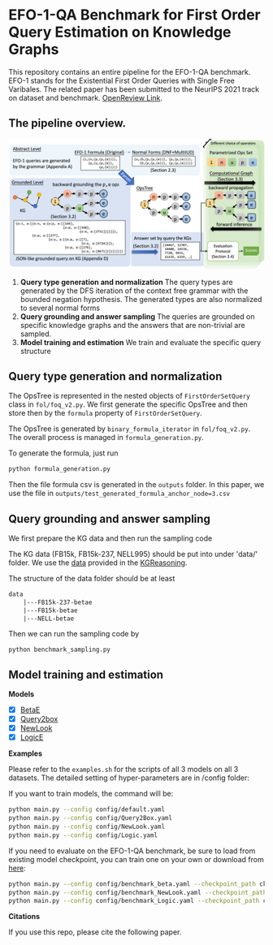 # EFO-1-QA Benchmark for First Order Query Estimation on Knowledge Graphs

This repository contains an entire pipeline for the EFO-1-QA benchmark. EFO-1 stands for the Existential First Order Queries with Single Free Varibales. The related paper has been submitted to the NeurIPS 2021 track on dataset and benchmark. [OpenReview Link](https://openreview.net/forum?id=pX4x8f6Km5T).

## The pipeline overview.

![alt text](figures/pipeline.png)

1. **Query type generation and normalization** The query types are generated by the DFS iteration of the context free grammar with the bounded negation hypothesis. The generated types are also normalized to several normal forms
2. **Query grounding and answer sampling** The queries are grounded on specific knowledge graphs and the answers that are non-trivial are sampled.
3. **Model training and estimation** We train and evaluate the specific query structure 

## Query type generation and normalization
The OpsTree is represented in the nested objects of `FirstOrderSetQuery` class in `fol/foq_v2.py`. 
We first generate the specific OpsTree and then store then by the `formula` property of `FirstOrderSetQuery`.

The OpsTree is generated by `binary_formula_iterator` in `fol/foq_v2.py`. The overall process is managed in `formula_generation.py`.

To generate the formula, just run
```bash
python formula_generation.py
```

Then the file formula csv is generated in the `outputs` folder.
In this paper, we use the file in `outputs/test_generated_formula_anchor_node=3.csv`

## Query grounding and answer sampling

We first prepare the KG data and then run the sampling code

The KG data (FB15k, FB15k-237, NELL995) should be put into under 'data/' folder. We use the [data](http://snap.stanford.edu/betae/KG_data.zip) provided in the [KGReasoning](https://github.com/snap-stanford/KGReasoning).

The structure of the data folder should be at least

```
data
	|---FB15k-237-betae
	|---FB15k-betae
	|---NELL-betae	
```

Then we can run the sampling code by
```
python benchmark_sampling.py
```



## Model training and estimation



**Models**

- [x] [BetaE](https://arxiv.org/abs/2010.11465)
- [x] [Query2box](https://arxiv.org/abs/2002.05969)
- [x] [NewLook](http://tonghanghang.org/pdfs/kdd21_newlook.pdf)
- [x] [LogicE](https://arxiv.org/abs/2103.00418)

**Examples**

Please refer to the `examples.sh` for the scripts of all 3 models on all 3 datasets.
The detailed setting of hyper-parameters are in /config folder:

If you want to train models, the command will be:

```bash
python main.py --config config/default.yaml
python main.py --config config/Query2Box.yaml
python main.py --config config/NewLook.yaml
python main.py --config config/Logic.yaml
```

If you need to evaluate on the EFO-1-QA benchmark, be sure to load from existing model checkpoint, you can
train one on your own or download
from [here](https://drive.google.com/drive/folders/13S3wpcsZ9t02aOgA11Qd8lvO0JGGENZ2?usp=sharing):

```bash
python main.py --config config/benchmark_beta.yaml --checkpoint_path ckpt/FB15k/Beta_full
python main.py --config config/benchmark_NewLook.yaml --checkpoint_path ckpt/FB15k/NLK_full --load_step 450000
python main.py --config config/benchmark_Logic.yaml --checkpoint_path ckpt/FB15k/Logic_full --load_step 450000
```

**Citations**

If you use this repo, please cite the following paper.

